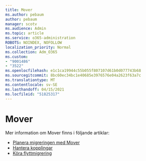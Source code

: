 ```yaml
---
title: Mover
ms.author: pebaum
author: pebaum
manager: scotv
ms.audience: Admin
ms.topic: article
ms.service: o365-administration
ROBOTS: NOINDEX, NOFOLLOW
localization_priority: Normal
ms.collection: Adm_O365
ms.custom:
- "9001486"
- "3522"
ms.openlocfilehash: e1c1ca19944c55b055f807107d61b0d077743b68
ms.sourcegitcommit: 8bc60ec34bc1e40685e3976576e04a2623f63a7c
ms.translationtype: MT
ms.contentlocale: sv-SE
ms.lasthandoff: 04/15/2021
ms.locfileid: "51825317"
---
```

# <a name="mover"></a>Mover

Mer information om Mover finns i följande artiklar:

- [Planera migreringen med Mover](https://docs.microsoft.com/sharepointmigration/mover-plan-migration)
- [Hantera kopplingar](https://docs.microsoft.com/sharepointmigration/mover-manage-connectors)
- [Köra flyttmigrering](https://docs.microsoft.com/sharepointmigration/mover-running-migration)

